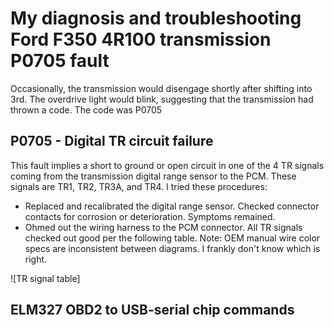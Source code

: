 # My diagnosis and troubleshooting Ford F350 4R100 transmission P0705 fault
Occasionally, the transmission would disengage shortly after shifting into 3rd.
The overdrive light would blink, suggesting that the transmission had thrown a code.
The code was P0705

## P0705 - Digital TR circuit failure
This fault implies a short to ground or open circuit in one of the 4 TR signals coming
from the transmission digital range sensor to the PCM.  These signals are TR1, TR2, TR3A, and TR4.
I tried these procedures:
- Replaced and recalibrated the digital range sensor.  Checked connector contacts for corrosion or deterioration.  Symptoms remained.
- Ohmed out the wiring harness to the PCM connector.  All TR signals checked out good per the following table. Note: OEM manual wire color specs are inconsistent between diagrams.  I frankly don't know which is right.

![TR signal table]



## ELM327 OBD2 to USB-serial chip commands
